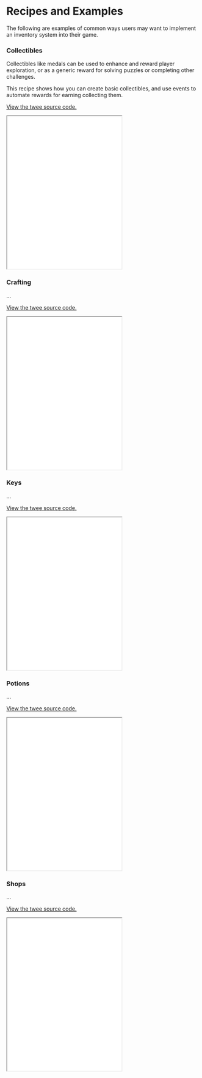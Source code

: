 # Recipes and Examples

The following are examples of common ways users may want to implement an inventory system into their game.

### Collectibles

Collectibles like medals can be used to enhance and reward player exploration, or as a generic reward for solving puzzles or completing other challenges.

This recipe shows how you can create basic collectibles, and use events to automate rewards for earning collecting them.

[View the twee source code.](recipes/collectibles/index.twee ":ignore")

<iframe height="400px" src="recipes/collectibles.html"></iframe>

### Crafting

...

[View the twee source code.](recipes/crafting/index.twee ":ignore")

<iframe height="400px" src="recipes/crafting.html"></iframe>

### Keys

...

[View the twee source code.](recipes/keys/index.twee ":ignore")

<iframe height="400px" src="recipes/keys.html"></iframe>

### Potions

...

[View the twee source code.](recipes/potions/index.twee ":ignore")

<iframe height="400px" src="recipes/potions.html"></iframe>

### Shops

...

[View the twee source code.](recipes/shop/index.twee ":ignore")

<iframe height="400px" src="recipes/shop.html"></iframe>
